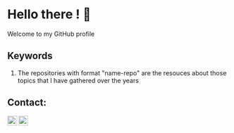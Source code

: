 # Hello there ! 👋
Welcome to my GitHub profile

## Keywords 
1. The repositories with format "name-repo" are the resouces about those topics that I have gathered over the years
## Contact:
[<img align="left" alt="KanJitpakdi | LinkedIn" width="22px" src="https://cdn.jsdelivr.net/npm/simple-icons@v3/icons/linkedin.svg" />][linkedin]
[<img align="left" alt="ryukan_jit | Instagram" width="22px" src="https://cdn.jsdelivr.net/npm/simple-icons@v3/icons/instagram.svg" />][instagram]


[instagram]: https://www.instagram.com/ryukan_jit/
[linkedin]: https://www.linkedin.com/in/kanjitpakdi
